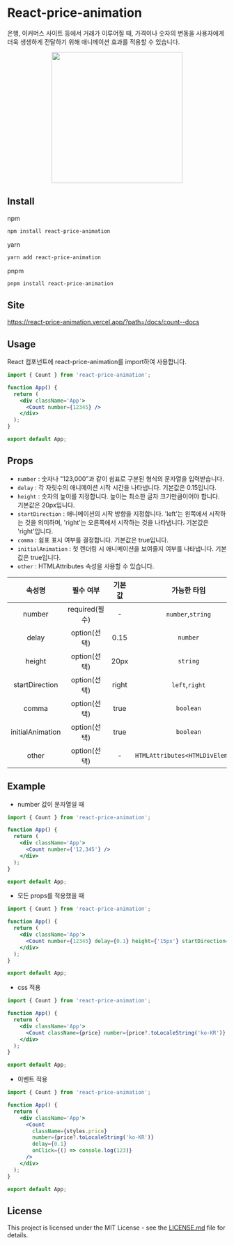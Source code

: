 # React-price-animation

은행, 이커머스 사이트 등에서 거래가 이루어질 때, 가격이나 숫자의 변동을 사용자에게 더욱 생생하게 전달하기 위해 애니메이션 효과를 적용할 수 있습니다.
<p align="center">
  <img src="https://github.com/gangnamssal/react-price-animation/assets/110574860/f90a3c65-8fb7-41d8-858a-10d4c7672dbe" width="300px">
</p>

## Install

npm

```markdown
npm install react-price-animation
```

yarn

```markdown
yarn add react-price-animation
```

pnpm

```markdown
pnpm install react-price-animation
```

## Site
https://react-price-animation.vercel.app/?path=/docs/count--docs

## Usage

React 컴포넌트에 react-price-animation를 import하여 사용합니다.

```jsx
import { Count } from 'react-price-animation';

function App() {
  return (
    <div className='App'>
      <Count number={12345} />
    </div>
  );
}

export default App;
```

## Props

- `number` : 숫자나 "123,000"과 같이 쉼표로 구분된 형식의 문자열을 입력받습니다.
- `delay` : 각 자릿수의 애니메이션 시작 시간을 나타냅니다. 기본값은 0.15입니다.
- `height` : 숫자의 높이를 지정합니다. 높이는 최소한 글자 크기만큼이어야 합니다. 기본값은 20px입니다.
- `startDirection` : 애니메이션의 시작 방향을 지정합니다. 'left'는 왼쪽에서 시작하는 것을 의미하며, 'right'는 오른쪽에서 시작하는 것을 나타냅니다. 기본값은 'right'입니다.
- `comma` : 쉼표 표시 여부를 결정합니다. 기본값은 true입니다.
- `initialAnimation` : 첫 렌더링 시 애니메이션을 보여줄지 여부를 나타냅니다. 기본값은 true입니다.
- `other` : HTMLAttributes<HTMLDivElement> 속성을 사용할 수 있습니다.

|      속성명      |   필수 여부    | 기본값 |           가능한 타입            |
| :--------------: | :------------: | :----: | :------------------------------: |
|      number      | required(필수) |   -    |        `number`,`string`         |
|      delay       |  option(선택)  |  0.15  |             `number`             |
|      height      |  option(선택)  |  20px  |             `string`             |
|  startDirection  |  option(선택)  | right  |          `left`,`right`          |
|      comma       |  option(선택)  |  true  |            `boolean`             |
| initialAnimation |  option(선택)  |  true  |            `boolean`             |
|      other       |  option(선택)  |   -    | `HTMLAttributes<HTMLDivElement>` |

## Example

- number 값이 문자열일 때

```jsx
import { Count } from 'react-price-animation';

function App() {
  return (
    <div className='App'>
      <Count number={'12,345'} />
    </div>
  );
}

export default App;
```

- 모든 props를 적용했을 때

```jsx
import { Count } from 'react-price-animation';

function App() {
  return (
    <div className='App'>
      <Count number={12345} delay={0.1} height={'15px'} startDirection={'left'} />
    </div>
  );
}

export default App;
```

- css 적용

```jsx
import { Count } from 'react-price-animation';

function App() {
  return (
    <div className='App'>
      <Count className={price} number={price?.toLocaleString('ko-KR')} delay={0.1} />
    </div>
  );
}

export default App;
```

- 이벤트 적용

```jsx
import { Count } from 'react-price-animation';

function App() {
  return (
    <div className='App'>
      <Count
        className={styles.price}
        number={price?.toLocaleString('ko-KR')}
        delay={0.1}
        onClick={() => console.log(123)}
      />
    </div>
  );
}

export default App;
```

## License

This project is licensed under the MIT License - see the [LICENSE.md](LICENSE.md) file for details.
